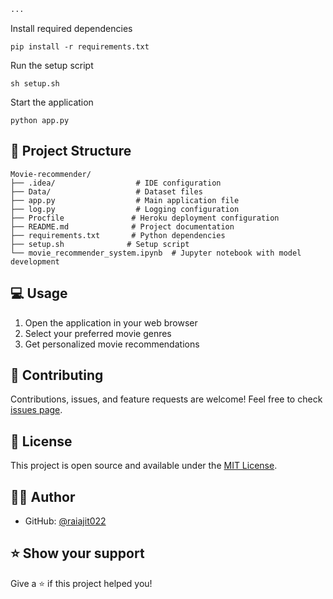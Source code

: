 
```markdown project="Movie Recommender" file="README.md"
...
```

Install required dependencies


```shellscript
pip install -r requirements.txt
```

Run the setup script


```shellscript
sh setup.sh
```

Start the application


```shellscript
python app.py
```

## 📁 Project Structure

```plaintext
Movie-recommender/
├── .idea/                  # IDE configuration
├── Data/                   # Dataset files
├── app.py                  # Main application file
├── log.py                  # Logging configuration
├── Procfile               # Heroku deployment configuration
├── README.md              # Project documentation
├── requirements.txt       # Python dependencies
├── setup.sh              # Setup script
└── movie_recommender_system.ipynb  # Jupyter notebook with model development
```

## 💻 Usage

1. Open the application in your web browser
2. Select your preferred movie genres
3. Get personalized movie recommendations


## 🤝 Contributing

Contributions, issues, and feature requests are welcome! Feel free to check [issues page](https://github.com/raiajit022/Movie-recommender/issues).

## 📝 License

This project is open source and available under the [MIT License](LICENSE).

## 👨‍💻 Author

- GitHub: [@raiajit022](https://github.com/raiajit022)


## ⭐ Show your support

Give a ⭐️ if this project helped you!

```plaintext

```
